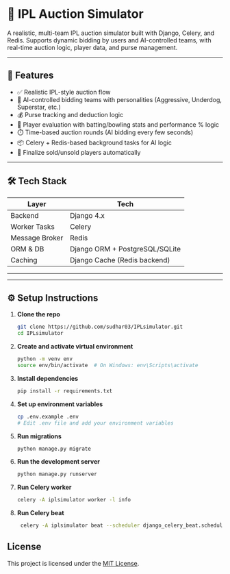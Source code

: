 # 🏏 IPL Auction Simulator

A realistic, multi-team IPL auction simulator built with Django, Celery, and Redis. Supports dynamic bidding by users and AI-controlled teams, with real-time auction logic, player data, and purse management.

---

## 🚀 Features

- ✅ Realistic IPL-style auction flow
- 🤖 AI-controlled bidding teams with personalities (Aggressive, Underdog, Superstar, etc.)
- 💰 Purse tracking and deduction logic
- 🧠 Player evaluation with batting/bowling stats and performance % logic
- ⏱️ Time-based auction rounds (AI bidding every few seconds)
- 📦 Celery + Redis-based background tasks for AI logic
- 🧾 Finalize sold/unsold players automatically

---

## 🛠️ Tech Stack

| Layer         | Tech                             |
|---------------|----------------------------------|
| Backend       | Django 4.x                       |
| Worker Tasks  | Celery                           |
| Message Broker| Redis                            |
| ORM & DB      | Django ORM + PostgreSQL/SQLite   |
| Caching       | Django Cache (Redis backend)     |

---


---

## ⚙️ Setup Instructions

1. **Clone the repo**
   ```bash
   git clone https://github.com/sudhar03/IPLsimulator.git
   cd IPLsimulator

2. **Create and activate virtual environment**
   ```bash
   python -m venv env
   source env/bin/activate  # On Windows: env\Scripts\activate

3. **Install dependencies**
   ```bash
   pip install -r requirements.txt

4. **Set up environment variables**
   ```bash
   cp .env.example .env
   # Edit .env file and add your environment variables

5. **Run migrations**
   ```bash
   python manage.py migrate

6. **Run the development server**
   ```bash
   python manage.py runserver

7. **Run Celery worker**
   ```bash
   celery -A iplsimulator worker -l info

8. **Run Celery beat**
   ```bash
    celery -A iplsimulator beat --scheduler django_celery_beat.schedulers:DatabaseScheduler --loglevel=info

## License

This project is licensed under the [MIT License](./LICENSE).
